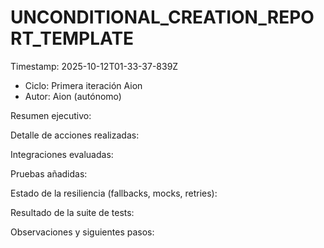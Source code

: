 # UNCONDITIONAL_CREATION_REPORT_TEMPLATE

Timestamp: 2025-10-12T01-33-37-839Z

- Ciclo: Primera iteración Aion
- Autor: Aion (autónomo)

Resumen ejecutivo:

Detalle de acciones realizadas:

Integraciones evaluadas:

Pruebas añadidas:

Estado de la resiliencia (fallbacks, mocks, retries):

Resultado de la suite de tests:

Observaciones y siguientes pasos:
